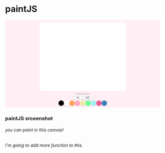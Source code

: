 # paintJS

![pjs](./doc/pjs.png)

### paintJS srceenshot

###### you can paint in this canvas!
###### I'm going to add more function to this.
